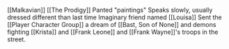 [[Malkavian]]
[[The Prodigy]]
Panted "paintings"
Speaks slowly, usually dressed different than last time
Imaginary friend named [[Louisa]]
Sent the [[Player Character Group]] a dream of [[Bast, Son of None]] and demons fighting [[Krista]] and [[Frank Leone]] and [[Frank Wayne]]'s troops in the street.